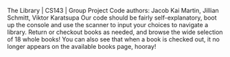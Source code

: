 The Library | CS143 | Group Project
Code authors: Jacob Kai Martin, Jillian Schmitt, Viktor Karatsupa
Our code should be fairly self-explanatory, boot up the console and use the scanner to input your choices to navigate
a library. Return or checkout books as needed, and browse the wide selection of 18 whole books! You can also see that
when a book is checked out, it no longer appears on the available books page, hooray! 
